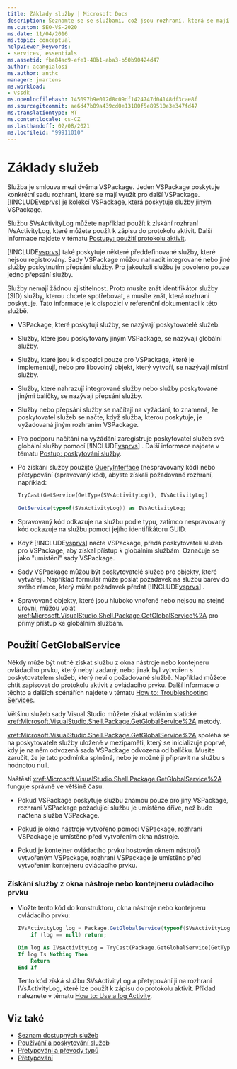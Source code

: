 ```yaml
---
title: Základy služby | Microsoft Docs
description: Seznamte se se službami, což jsou rozhraní, která se mají použít pro jiné VSPackage. Služby ve VSPackage můžou přepsat integrované nebo jiné služby.
ms.custom: SEO-VS-2020
ms.date: 11/04/2016
ms.topic: conceptual
helpviewer_keywords:
- services, essentials
ms.assetid: fbe84ad9-efe1-48b1-aba3-b50b90424d47
author: acangialosi
ms.author: anthc
manager: jmartens
ms.workload:
- vssdk
ms.openlocfilehash: 145097b9e012d8c09df1424747d04148df3cae8f
ms.sourcegitcommit: ae6d47b09a439cd0e13180f5e89510e3e347fd47
ms.translationtype: MT
ms.contentlocale: cs-CZ
ms.lasthandoff: 02/08/2021
ms.locfileid: "99911010"
---
```

# <a name="service-essentials"></a>Základy služeb
Služba je smlouva mezi dvěma VSPackage. Jeden VSPackage poskytuje konkrétní sadu rozhraní, které se mají využít pro další VSPackage. [!INCLUDE[vsprvs](../../code-quality/includes/vsprvs_md.md)] je kolekcí VSPackage, která poskytuje služby jiným VSPackage.

 Službu SVsActivityLog můžete například použít k získání rozhraní IVsActivityLog, které můžete použít k zápisu do protokolu aktivit. Další informace najdete v tématu [Postupy: použití protokolu aktivit](../../extensibility/how-to-use-the-activity-log.md).

 [!INCLUDE[vsprvs](../../code-quality/includes/vsprvs_md.md)] také poskytuje některé předdefinované služby, které nejsou registrovány. Sady VSPackage můžou nahradit integrované nebo jiné služby poskytnutím přepsání služby. Pro jakoukoli službu je povoleno pouze jedno přepsání služby.

 Služby nemají žádnou zjistitelnost. Proto musíte znát identifikátor služby (SID) služby, kterou chcete spotřebovat, a musíte znát, která rozhraní poskytuje. Tato informace je k dispozici v referenční dokumentaci k této službě.

- VSPackage, které poskytují služby, se nazývají poskytovatelé služeb.

- Služby, které jsou poskytovány jiným VSPackage, se nazývají globální služby.

- Služby, které jsou k dispozici pouze pro VSPackage, které je implementují, nebo pro libovolný objekt, který vytvoří, se nazývají místní služby.

- Služby, které nahrazují integrované služby nebo služby poskytované jinými balíčky, se nazývají přepsání služby.

- Služby nebo přepsání služby se načítají na vyžádání, to znamená, že poskytovatel služeb se načte, když služba, kterou poskytuje, je vyžadovaná jiným rozhraním VSPackage.

- Pro podporu načítání na vyžádání zaregistruje poskytovatel služeb své globální služby pomocí [!INCLUDE[vsprvs](../../code-quality/includes/vsprvs_md.md)] . Další informace najdete v tématu [Postup: poskytování služby](../../extensibility/how-to-provide-a-service.md).

- Po získání služby použijte [QueryInterface](/cpp/atl/queryinterface) (nespravovaný kód) nebo přetypování (spravovaný kód), abyste získali požadované rozhraní, například:

  ```vb
  TryCast(GetService(GetType(SVsActivityLog)), IVsActivityLog)
  ```

  ```csharp
  GetService(typeof(SVsActivityLog)) as IVsActivityLog;
  ```

- Spravovaný kód odkazuje na službu podle typu, zatímco nespravovaný kód odkazuje na službu pomocí jejího identifikátoru GUID.

- Když [!INCLUDE[vsprvs](../../code-quality/includes/vsprvs_md.md)] načte VSPackage, předá poskytovateli služeb pro VSPackage, aby získal přístup k globálním službám. Označuje se jako "umístění" sady VSPackage.

- Sady VSPackage můžou být poskytovatelé služeb pro objekty, které vytvářejí. Například formulář může poslat požadavek na službu barev do svého rámce, který může požadavek předat [!INCLUDE[vsprvs](../../code-quality/includes/vsprvs_md.md)] .

- Spravované objekty, které jsou hluboko vnořené nebo nejsou na stejné úrovni, můžou volat <xref:Microsoft.VisualStudio.Shell.Package.GetGlobalService%2A> pro přímý přístup ke globálním službám.

<a name="how-to-use-getglobalservice"></a>

## <a name="use-getglobalservice"></a>Použití GetGlobalService

Někdy může být nutné získat službu z okna nástroje nebo kontejneru ovládacího prvku, který nebyl zadaný, nebo jinak byl vytvořen s poskytovatelem služeb, který neví o požadované službě. Například můžete chtít zapisovat do protokolu aktivit z ovládacího prvku. Další informace o těchto a dalších scénářích najdete v tématu [How to: Troubleshooting Services](../../extensibility/how-to-troubleshoot-services.md).

Většinu služeb sady Visual Studio můžete získat voláním statické <xref:Microsoft.VisualStudio.Shell.Package.GetGlobalService%2A> metody.

<xref:Microsoft.VisualStudio.Shell.Package.GetGlobalService%2A> spoléhá se na poskytovatele služby uložené v mezipaměti, který se inicializuje poprvé, kdy je na něm odvozená sada VSPackage odvozená od balíčku. Musíte zaručit, že je tato podmínka splněná, nebo je možné ji připravit na službu s hodnotou null.

Naštěstí <xref:Microsoft.VisualStudio.Shell.Package.GetGlobalService%2A> funguje správně ve většině času.

- Pokud VSPackage poskytuje službu známou pouze pro jiný VSPackage, rozhraní VSPackage požadující službu je umístěno dříve, než bude načtena služba VSPackage.

- Pokud je okno nástroje vytvořeno pomocí VSPackage, rozhraní VSPackage je umístěno před vytvořením okna nástroje.

- Pokud je kontejner ovládacího prvku hostován oknem nástrojů vytvořeným VSPackage, rozhraní VSPackage je umístěno před vytvořením kontejneru ovládacího prvku.

### <a name="to-get-a-service-from-within-a-tool-window-or-control-container"></a>Získání služby z okna nástroje nebo kontejneru ovládacího prvku

- Vložte tento kód do konstruktoru, okna nástroje nebo kontejneru ovládacího prvku:

    ```csharp
    IVsActivityLog log = Package.GetGlobalService(typeof(SVsActivityLog)) as IVsActivityLog;
        if (log == null) return;
    ```

    ```vb
    Dim log As IVsActivityLog = TryCast(Package.GetGlobalService(GetType(SVsActivityLog)), IVsActivityLog)
    If log Is Nothing Then
        Return
    End If
    ```

    Tento kód získá službu SVsActivityLog a přetypování ji na rozhraní IVsActivityLog, které lze použít k zápisu do protokolu aktivit. Příklad naleznete v tématu [How to: Use a log Activity](../../extensibility/how-to-use-the-activity-log.md).

## <a name="see-also"></a>Viz také

- [Seznam dostupných služeb](../../extensibility/internals/list-of-available-services.md)
- [Používání a poskytování služeb](../../extensibility/using-and-providing-services.md)
- [Přetypování a převody typů](/dotnet/csharp/programming-guide/types/casting-and-type-conversions)
- [Přetypování](/cpp/cpp/casting)
